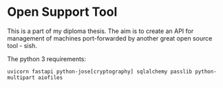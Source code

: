 # Open Support Tool
This is a part of my diploma thesis.
The aim is to create an API for management of machines port-forwarded by another great open source tool - sish.

The python 3 requirements:

```uvicorn fastapi python-jose[cryptography] sqlalchemy passlib python-multipart aiofiles```